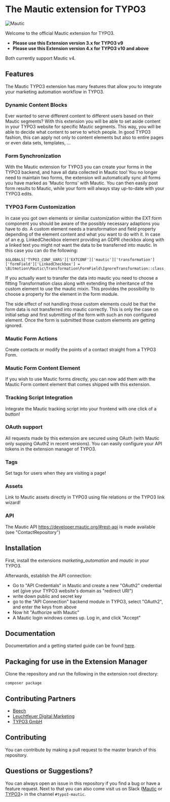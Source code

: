 The Mautic extension for TYPO3
===========
![Mautic](https://i.imgur.com/dfbouP1.png "Mautic Open Source Marketing Automation together with the CMS power of TYPO3")

Welcome to the official Mautic extension for TYPO3.

* **Please use this Extension version 3.x for TYPO3 v9**
* **Please use this Extension version 4.x for TYPO3 v10 and above**

Both currently support Mautic v4.

## Features
The Mautic TYPO3 extension has many features that allow you to integrate your marketing automation workflow in TYPO3.

### Dynamic Content Blocks
Ever wanted to serve different content to different users based on their Mautic segments? With this extension you will be able to set aside content in your TYPO3 website for specific Mautic segments. This way, you will be able to decide what content to serve to which people.
In good TYPO3 fashion, this can apply not only to content elements but also to entire pages or even data sets, templates, ...

### Form Synchronization
With the Mautic extension for TYPO3 you can create your forms in the TYPO3 backend, and have all data collected in Mautic too! You no longer need to maintain two forms, the extension will automatically sync all forms you have marked as 'Mautic forms' with Mautic. You can then easily post form results to Mautic, while your form will always stay up-to-date with your TYPO3 edits.

### TYPO3 Form Customization
 In case you got own elements or similiar customization within the EXT:form component you should be aware of the possibly necessary adaptions you have to do.
 A custom element needs a transformation and field property depending of the element content and what you want to do with it.
 In case of an e.g. LinkedCheckbox element providing an GDPR checkbox along with a linked text you might not want the data to be transferred into mautic.
 In this case you can do the following:


    $GLOBALS['TYPO3_CONF_VARS']['EXTCONF']['mautic']['transformation']['formField']['LinkedCheckbox'] = \Bitmotion\Mautic\Transformation\FormField\IgnoreTransformation::class;


 If you actually want to transfer the data into mautic you need to choose a fitting Transformation class along with extending the inheritance of the custom element to use the mautic mixin. This provides the possibility to choose a property for the element in the form module.

 The side effect of not handling those custom elements could be that the form data is not transferred into mautic correctly.
 This is only the case on initial setup and first submitting of the form with such an non configured element.
 Once the form is submitted those custom elements are getting ignored.

### Mautic Form Actions
Create contacts or modify the points of a contact straight from a TYPO3 Form.

### Mautic Form Content Element
If you wish to use Mautic forms directly, you can now add them with the Mautic Form content element that comes shipped with this extension.

### Tracking Script Integration
Integrate the Mautic tracking script into your frontend with one click of a button!

### OAuth support
All requests made by this extension are secured using OAuth (with Mautic only supping OAuth2 in recent versions). You can easily configure your API tokens in the extension manager of TYPO3.

### Tags ###
Set tags for users when they are visiting a page!

### Assets ###
Link to Mautic assets directly in TYPO3 using file relations or the TYPO3 link wizard!

### API ###
The Mautic API https://developer.mautic.org/#rest-api is made available (see "ContactRepository")

## Installation
First, install the extensions *marketing_automation*  and *mautic* in your TYPO3.

Afterwards, establish the API connection:
* Go to "API Credentials" in Mautic and create a new "OAuth2" credential set (give your TYPO3 website's domain as "redirect URI")
* write down public and secret key
* go to the "API Connection" backend module in TYPO3, select "OAuth2", and enter the keys from above
* Now hit "Authorize with Mautic"
* A Mautic login windows comes up. Log in, and click "Accept"

## Documentation
Documentation and a getting started guide can be found [here](https://docs.typo3.org/p/mautic/mautic-typo3/master/en-us/).

## Packaging for use in the Extension Manager
Clone the repository and run the following in the extension root directory:
```
composer package
```

## Contributing Partners
* [Beech](https://beech.it)
* [Leuchtfeuer Digital Marketing](https://leuchtfeuer.com)
* [TYPO3 GmbH](https://typo3.com)

## Contributing
You can contribute by making a pull request to the master branch of this repository.

## Questions or Suggestions?
You can always open an issue in this repository if you find a bug or have a feature request. Next to that you can also come visit us on Slack ([Mautic](https://www.mautic.org/slack) or [TYPO3](https://typo3.org/article/how-to-use-slack-in-the-typo3-community/)> in the channel `#typo3-mautic`.
